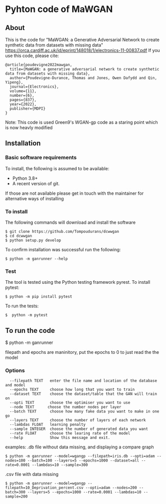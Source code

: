 
# Pyhton code of MaWGAN

## About

This is the code for "MaWGAN: a Generative Adversarial Network to create synthetic
data from datasets with missing data"
https://orca.cardiff.ac.uk/id/eprint/148018/1/electronics-11-00837.pdf
If you use this code, please cite:
```
@article{poudevigne2022mawgan,
  title={MaWGAN: a generative adversarial network to create synthetic data from datasets with missing data},
  author={Poudevigne-Durance, Thomas and Jones, Owen Dafydd and Qin, Yipeng},
  journal={Electronics},
  volume={11},
  number={6},
  pages={837},
  year={2022},
  publisher={MDPI}
}
```
Note: This code is used Green9's WGAN-gp code as a staring point which is now heavly modified 

## Installation

### Basic software requirements

To install, the following is assumed to be available:

- Python 3.8+
- A recent version of git.

If those are not available please get in touch with the maintainer for alternative ways of installing

### To install

The following commands will download and install the software

    $ git clone https://github.com/Tompoudurans/dcwwgan
    $ cd dcwwgan
    $ python setup.py develop


To confirm installation was successful run the following:

    $ python -m ganrunner --help

### Test

The tool is tested using the Python testing framework pyrest. To install pytest:

    $ python -m pip install pytest

To run the tests:    

    $  python -m pytest


## To run the code

$ python -m ganrunner <Options>

filepath and epochs are maninitory, put the epochs to 0 to just read the the model

### Options

      --filepath TEXT   enter the file name and location of the database and model
      --epochs TEXT     choose how long that you want to train
      --dataset TEXT    choose the dataset/table that the GAN will train on
      --opti TEXT       choose the optimiser you want to use
      --node TEXT      choose the number nodes per layer
      --batch TEXT      choose how many fake data you want to make in one go
      --layers TEXT     choose the number of layers of each network
      --lambdas FLOAT   learning penalty
      --sample INTEGER  choose the number of generated data you want
      --rate FLOAT      choose the learing rate of the model
      --help            Show this message and exit.

examples:
.db file without data missing, and displaying a compare graph

    $ python -m ganrunner --model=wgangp --filepath=iris.db --opti=adam --nodes=100 --batch=100 --layers=5 --epochs=1000 --dataset=all --rate=0.0001 --lambdas=10 --sample=300

.csv file with data missing

    $ python -m ganrunner --model=wgangp --filepath=10_Deprivation_percent.csv --opti=adam --nodes=200 --batch=300 --layers=5 --epochs=1000 --rate=0.0001 --lambdas=10 --sample=200
